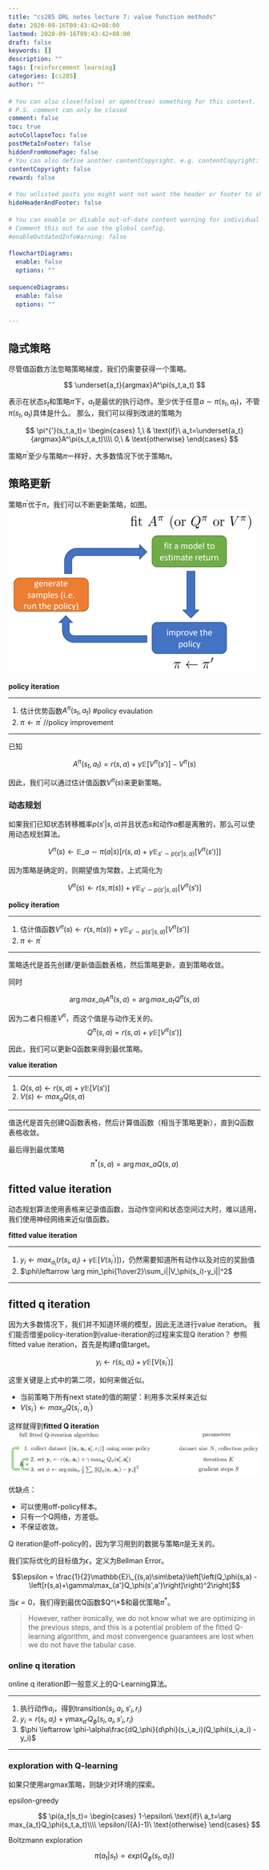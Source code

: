 ```yaml
---
title: "cs285 DRL notes lecture 7: value function methods"
date: 2020-09-16T09:43:42+08:00
lastmod: 2020-09-16T09:43:42+08:00
draft: false
keywords: []
description: ""
tags: [reinforcement learning]
categories: [cs285]
author: ""

# You can also close(false) or open(true) something for this content.
# P.S. comment can only be closed
comment: false
toc: true
autoCollapseToc: false
postMetaInFooter: false
hiddenFromHomePage: false
# You can also define another contentCopyright. e.g. contentCopyright: "This is another copyright."
contentCopyright: false
reward: false

# You unlisted posts you might want not want the header or footer to show
hideHeaderAndFooter: false

# You can enable or disable out-of-date content warning for individual post.
# Comment this out to use the global config.
#enableOutdatedInfoWarning: false

flowchartDiagrams:
  enable: false
  options: ""

sequenceDiagrams: 
  enable: false
  options: ""

---
```


<!--more-->
## 隐式策略
尽管值函数方法忽略策略梯度，我们仍需要获得一个策略。

$$
\underset{a_t}{argmax}A^\pi(s_t,a_t)
$$

表示在状态$s_t$和策略$\pi$下，$a_t$是最优的执行动作。至少优于任意$a\sim \pi(s_t,a_t)$，不管$\pi(s_t,a_t)$具体是什么。
那么，我们可以得到改进的策略为

$$
\pi^{'}(s_t,a_t)=
\begin{cases}
  1,\ & \text{if}\ a_t=\underset{a_t}{argmax}A^\pi(s_t,a_t)\\\\
  0,\ & \text{otherwise}
\end{cases}
$$

策略$\pi^{'}$至少与策略$\pi$一样好，大多数情况下优于策略$\pi$。

## 策略更新
策略$\pi^{'}$优于$\pi$，我们可以不断更新策略，如图。
![](/post/cs285_lecture7/policy_iter.png)

**policy iteration**
***
1. 估计优势函数$A^\pi(s_t,a_t)$ #policy evaulation
2. $\pi\leftarrow\pi^{'}$ //policy improvement
***


已知

$$
A^\pi(s_t,a_t)=r(s,a)+\gamma\mathbb{E}[V^\pi(s')]-V^\pi(s)
$$

因此，我们可以通过估计值函数$V^\pi(s)$来更新策略。

### 动态规划
如果我们已知状态转移概率$p(s'|s,a)$并且状态$s$和动作$a$都是离散的，那么可以使用动态规划算法。

$$
V^\pi(s)\leftarrow \mathbb{E}\_{a\sim\pi(a|s)} \left[r(s,a) + \gamma\mathbb{E}_{s'\sim p(s'|s,a)}\left[V^\pi(s')\right]\right]
$$

因为策略是确定的，则期望值为常数，上式简化为

$$
V^\pi(s)\leftarrow r(s,\pi(s)) + \gamma\mathbb{E}_{s'\sim p(s'|s,a)}\left[V^\pi(s')\right]
$$

**policy iteration**
***
1. 估计值函数$V^\pi(s)\leftarrow r(s,\pi(s))+\gamma\mathbb{E}_{s'\sim p(s'|s,a)}\left[V^\pi(s')\right]$
2. $\pi\leftarrow\pi^{'}$
***
策略迭代是首先创建/更新值函数表格，然后策略更新，直到策略收敛。


同时

$$
\arg max \_{a_t}A^\pi(s,a) = \arg max \_{a_t}Q^\pi(s,a)
$$

因为二者只相差$V^\pi$，而这个值是与动作无关的。
$$Q^\pi(s,a) = r(s,a) + \gamma\mathbb{E}\left[V^\pi(s')\right]$$

因此，我们可以更新Q函数来得到最优策略。

**value iteration**
***
1. $Q(s,a)\leftarrow r(s,a)+\gamma\mathbb{E}[V(s')]$
2. $V(s)\leftarrow max_aQ(s,a)$
***
值迭代是首先创建Q函数表格，然后计算值函数（相当于策略更新），直到Q函数表格收敛。

最后得到最优策略
$$
\pi^*(s,a) = \arg max \_{a}Q(s,a)
$$

## fitted value iteration
动态规划算法使用表格来记录值函数，当动作空间和状态空间过大时，难以适用，我们使用神经网络来近似值函数。

**fitted value iteration**
***
1. $y_i\leftarrow max_{a_i}(r(s_i,a_i)+\gamma\mathbb{E}[V(s_i^{'})])$，仍然需要知道所有动作以及对应的奖励值
2. $\phi\leftarrow \arg min_\phi{1\over2}\sum_i||V_\phi(s_i)-y_i||^2$
***

## fitted q iteration
因为大多数情况下，我们并不知道环境的模型，因此无法进行value iteration。
我们能否借鉴policy-iteration到value-iteration的过程来实现Q iteration？
参照fitted value iteration，首先是构建q值target。

$$y_i\leftarrow r(s_i,a_i)+\gamma\mathbb{E}[V(s_i^{'})]$$

这里关键是上式中的第二项，如何来做近似。
- 当前策略下所有next state的值的期望：利用多次采样来近似
- $V(s_i^{'})\leftarrow max_aQ(s_i^{'},a_i^{'})$

这样就得到**fitted Q iteration**
![](/post/cs285_lecture7/fitted_q_iteration.png)

优缺点：
- 可以使用off-policy样本。
- 只有一个Q网络，方差低。
- 不保证收敛。

Q iteration是off-policy的，因为学习用到的数据与策略$\pi$是无关的。

我们实际优化的目标值为$\epsilon$，定义为Bellman Error。

$$\epsilon = \frac{1}{2}\mathbb{E}\_{(s,a)\sim\beta}\left[\left(Q_\phi(s,a) - \left[r(s,a)+\gamma\max_{a'}Q_\phi(s',a')\right]\right)^2\right]$$

当$\epsilon=0$，我们得到最优Q函数$Q^\*$和最优策略$\pi^*$。
>However, rather ironically, we do not know what we are optimizing in the previous steps, and this is a potential problem of the ﬁtted Q-learning algorithm, and most convergence guarantees are lost when we do not have the tabular case.

### online q iteration
online q iteration即一般意义上的Q-Learning算法。
***
1. 执行动作$a_i$，得到transition$(s_i,a_i,s'_i,r_i)$
2. $y_i = r(s_i,a_i) + \gamma \max_{a'}Q_\phi(s_i,a_i,s'_i,r_i)$
3. $\phi \leftarrow \phi-\alpha\frac{dQ_\phi}{d\phi}(s_i,a_i)(Q_\phi(s_i,a_i) - y_i)$
***

### exploration with Q-learning
如果只使用argmax策略，则缺少对环境的探索。

epsilon-greedy

$$
\pi(a_t|s_t)=
\begin{cases}
  1-\epsilon\ \text{if}\ a_t=\arg max_{a_t}Q_\phi(s_t,a_t)\\\\
  \epsilon/({A}-1)\ \text{otherwise}
\end{cases}
$$

Boltzmann exploration

$$
\pi(a_t|s_t)\propto exp(Q_\phi(s_t,a_t))
$$
